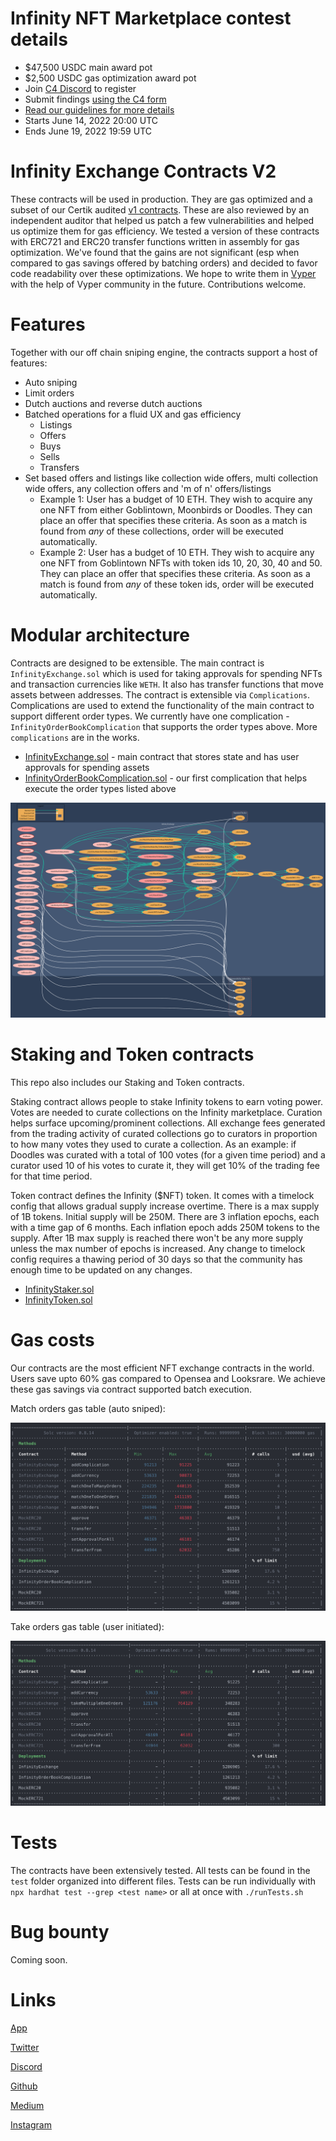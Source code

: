 # Infinity NFT Marketplace contest details
- $47,500 USDC main award pot
- $2,500 USDC gas optimization award pot
- Join [C4 Discord](https://discord.gg/code4rena) to register
- Submit findings [using the C4 form](https://code4rena.com/contests/2022-01-openleverage-contest/submit)
- [Read our guidelines for more details](https://docs.code4rena.com/roles/wardens)
- Starts June 14, 2022 20:00 UTC
- Ends June 19, 2022 19:59 UTC

# Infinity Exchange Contracts V2

These contracts will be used in production. They are gas optimized and a subset of our Certik audited [v1 contracts](https://github.com/infinitydotxyz/exchange-contracts-v1). These are also reviewed by an independent auditor that helped us patch a few vulnerabilities and helped us optimize them for gas efficiency. We tested a version of these contracts with ERC721 and ERC20 transfer functions written in assembly for gas optimization. We've found that the gains are not significant (esp when compared to gas savings offered by batching orders) and decided to favor code readability over these optimizations. We hope to write them in [Vyper](https://vyper.readthedocs.io/en/stable/) with the help of Vyper community in the future. Contributions welcome.

# Features

Together with our off chain sniping engine, the contracts support a host of features:

- Auto sniping
- Limit orders
- Dutch auctions and reverse dutch auctions
- Batched operations for a fluid UX and gas efficiency
  - Listings
  - Offers
  - Buys
  - Sells
  - Transfers
- Set based offers and listings like collection wide offers, multi collection wide offers, any collection offers and 'm of n' offers/listings
  - Example 1: User has a budget of 10 ETH. They wish to acquire any one NFT from either Goblintown, Moonbirds or Doodles. They can place an offer that specifies these criteria. As soon as a match is found from _any_ of these collections, order will be executed automatically.
  - Example 2: User has a budget of 10 ETH. They wish to acquire any one NFT from Goblintown NFTs with token ids 10, 20, 30, 40 and 50. They can place an offer that specifies these criteria. As soon as a match is found from _any_ of these token ids, order will be executed automatically.

# Modular architecture

Contracts are designed to be extensible. The main contract is `InfinityExchange.sol` which is used for taking approvals for spending NFTs and transaction currencies like `WETH`. It also has transfer functions that move assets between addresses. The contract is extensible via `Complications`. Complications are used to extend the functionality of the main contract to support different order types. We currently have one complication - `InfinityOrderBookComplication` that supports the order types above. More `complications` are in the works.

- [InfinityExchange.sol](./contracts/core/InfinityExchange.sol) - main contract that stores state and has user approvals for spending assets
- [InfinityOrderBookComplication.sol](./contracts/core/InfinityOrderBookComplication.sol) - our first complication that helps execute the order types listed above

![Contracts graph](./static/contractGraph.svg?sanitize-true)

# Staking and Token contracts

This repo also includes our Staking and Token contracts.

Staking contract allows people to stake Infinity tokens to earn voting power. Votes are needed to curate collections on the Infinity marketplace. Curation helps surface upcoming/prominent collections. All exchange fees generated from the trading activity of curated collections go to curators in proportion to how many votes they used to curate a collection. As an example: if Doodles was curated with a total of 100 votes (for a given time period) and a curator used 10 of his votes to curate it, they will get 10% of the trading fee for that time period.

Token contract defines the Infinity ($NFT) token. It comes with a timelock config that allows gradual supply increase overtime. There is a max supply of 1B tokens. Initial supply will be 250M. There are 3 inflation epochs, each with a time gap of 6 months. Each inflation epoch adds 250M tokens to the supply. After 1B max supply is reached there won't be any more supply unless the max number of epochs is increased. Any change to timelock config requires a thawing period of 30 days so that the community has enough time to be updated on any changes.

- [InfinityStaker.sol](./contracts/staking/InfinityStaker.sol)
- [InfinityToken.sol](./contracts/token/InfinityToken.sol)

# Gas costs

Our contracts are the most efficient NFT exchange contracts in the world. Users save upto 60% gas compared to Opensea and Looksrare. We achieve these gas savings via contract supported batch execution.

Match orders gas table (auto sniped):

![Match_Orders](./static/matchOrdersGas.png)

Take orders gas table (user initiated):

![Take_Orders](./static/takeOrdersGas.png)

# Tests

The contracts have been extensively tested. All tests can be found in the `test` folder organized into different files. Tests can be run individually with `npx hardhat test --grep <test name>` or all at once with `./runTests.sh`

# Bug bounty

Coming soon.

# Links

[App](https://infinity.xyz)

[Twitter](https://twitter.com/infinitydotxyz)

[Discord](https://discord.gg/invite/infinitydotxyz)

[Github](https://github.com/infinitydotxyz/exchange-contracts-v2)

[Medium](https://medium.com/@infinitydotxyz)

[Instagram](https://instagram.com/infinitydotxyz)
